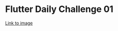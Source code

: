 # Flutter Daily Challenge 01

[Link to image](https://cdn.dribbble.com/users/64146/screenshots/4455704/watches_dribbble_800.png)

